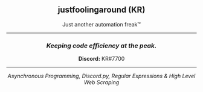<h2 align="center">justfoolingaround (KR)</h1>
<p align="center">Just another automation freak™</p>


<hr>

<h3 align="center"><i>Keeping code efficiency at the peak.</i></h2>
<p align="center">
<strong>Discord:</strong> KR#7700
</p>
<hr>
<p align="center"><i>
Asynchronous Programming, Discord.py, Regular Expressions & High Level Web Scraping</i>
</p>
